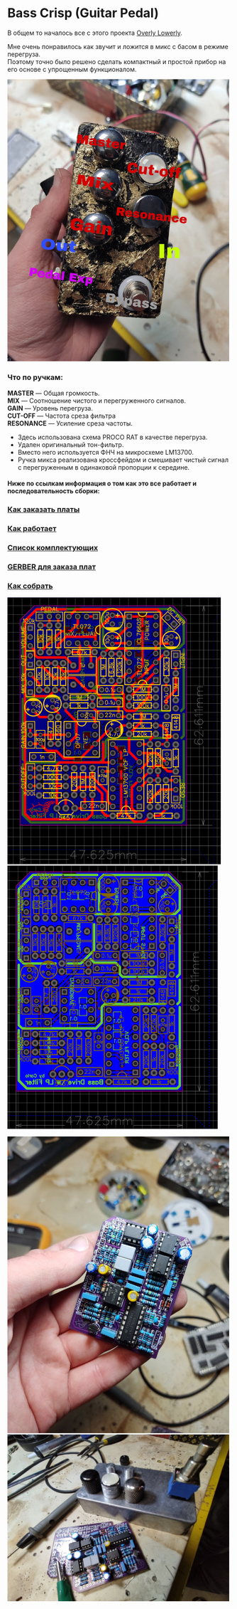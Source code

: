 # Bass Crisp (Guitar Pedal)

В общем то началось все с этого проекта [Overly Lowerly](https://github.com/EugeneCarlo/OVERLY-LOWERLY-Guitar-Pedal).<p>

Мне очень понравилось как звучит и ложится в микс с басом в режиме перегруза.<br>
Поэтому точно было решено сделать компактный и простой прибор на его основе с упрощенным функционалом.<p>

<img src="Image/Main%20Pedal.jpg" width="500">

### Что по ручкам:<p>

**MASTER** — Общая громкость.<br>
**MIX** — Соотношение чистого и перегруженного сигналов.<br>
**GAIN** — Уровень перегруза.<br>
**CUT-OFF** — Частота среза фильтра<br>
**RESONANCE** — Усиление среза частоты.<br>

- Здесь использована схема PROCO RAT в качестве перегруза.<br>
- Удален оригинальный тон-фильтр.<br>
- Вместо него используется ФНЧ на микросхеме LM13700.<br>
- Ручка микса реализована кроссфейдом и смешивает чистый сигнал с перегруженным в одинаковой пропорции к середине.

#### Ниже по ссылкам информация о том как это все работает и последовательность сборки:

### [Как заказать платы](https://github.com/EugeneCarlo/OVERLY-LOWERLY-Guitar-Pedal/blob/main/How%20to%20get%20PCB/README.md)

### [Как работает](https://github.com/EugeneCarlo/Bass-Crisp-Guitar-Pedal/blob/main/How%20it%20works/README.md)

### [Список комплектующих](https://github.com/EugeneCarlo/Bass-Crisp-Guitar-Pedal/blob/main/BOM/README.md)

### [GERBER для заказа плат](https://github.com/EugeneCarlo/Bass-Crisp-Guitar-Pedal/tree/main/PCB)

### [Как собрать](https://github.com/EugeneCarlo/Bass-Crisp-Guitar-Pedal/blob/main/How%20to%20assemble/README.md)


![PCBT](Image/PCB%20Top.png)
![PCBB](Image/PCB%20Buttom.png)


<img src="Image/PCB%20w.Parts.jpg" width="500">
<img src="Image/PCB%20w.Box.jpg" width="500">